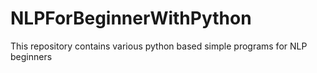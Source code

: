 # NLPForBeginnerWithPython
This repository contains various python based simple programs for NLP beginners
